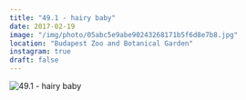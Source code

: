 ```yaml
---
title: "49.1 - hairy baby"
date: 2017-02-19
image: "/img/photo/05abc5e9abe90243268171b5f6d8e7b8.jpg"
location: "Budapest Zoo and Botanical Garden"
instagram: true
draft: false
---
```


![49.1 - hairy baby](/img/photo/05abc5e9abe90243268171b5f6d8e7b8.jpg)
